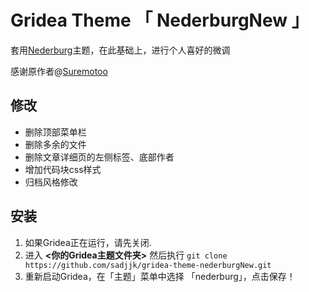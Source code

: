 #  Gridea Theme 「 NederburgNew 」

套用[Nederburg](https://github.com/Suremotoo/gridea-theme-nederburg)主题，在此基础上，进行个人喜好的微调

感谢原作者@[Suremotoo](https://github.com/Suremotoo)

## 修改

- 删除顶部菜单栏
- 删除多余的文件
- 删除文章详细页的左侧标签、底部作者
- 增加代码块css样式
- 归档风格修改

## 安装
1. 如果Gridea正在运行，请先关闭.
2. 进入 **<你的Gridea主题文件夹>** 然后执行 ``` git clone https://github.com/sadjjk/gridea-theme-nederburgNew.git ```
3. 重新启动Gridea，在「主题」菜单中选择 「nederburg」，点击保存！

